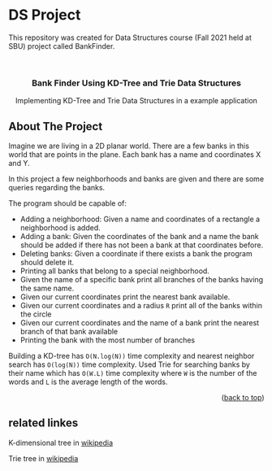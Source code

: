 # DS Project
This repository was created for Data Structures course (Fall 2021 held at SBU) project called BankFinder.
<div id="top"></div>

<!-- PROJECT SHIELDS -->

<!-- [![Contributors][contributors-shield]][contributors-url]
[![Forks][forks-shield]][forks-url]
[![Stargazers][stars-shield]][stars-url]
[![Issues][issues-shield]][issues-url]
[![MIT License][license-shield]][license-url]
[![LinkedIn][linkedin-shield]][linkedin-url] -->

<!-- PROJECT LOGO -->
<br />
<div align="center">
  <!-- <a href="https://github.com/othneildrew/Best-README-Template">
    <img src="images/logo.png" alt="Logo" width="80" height="80">
  </a> -->

  <h3 align="center">Bank Finder Using KD-Tree and Trie Data Structures</h3>

  <p align="center">
    Implementing KD-Tree and Trie Data Structures in a example application
    <br />
    <!-- <a href="https://github.com/othneildrew/Best-README-Template"><strong>Explore the docs »</strong></a> -->
    <!-- <br /> -->
    <!-- <br /> -->
    <!-- <a href="https://github.com/othneildrew/Best-README-Template">View Demo</a> -->
    <!-- · -->
    <!-- <a href="https://github.com/othneildrew/Best-README-Template/issues">Report Bug</a> -->
    <!-- · -->
    <!-- <a href="https://github.com/othneildrew/Best-README-Template/issues">Request Feature</a> -->
  </p>
</div>

<!-- TABLE OF CONTENTS -->
<!-- <details>
  <summary>Table of Contents</summary>
  <ol>
    <li>
      <a href="#about-the-project">About The Project</a>
      <ul>
        <li><a href="#built-with">Built With</a></li>
      </ul>
    </li>
    <li>
      <a href="#getting-started">Getting Started</a>
      <ul>
        <li><a href="#prerequisites">Prerequisites</a></li>
        <li><a href="#installation">Installation</a></li>
      </ul>
    </li>
    <li><a href="#usage">Usage</a></li>
    <li><a href="#roadmap">Roadmap</a></li>
    <li><a href="#contributing">Contributing</a></li>
    <li><a href="#license">License</a></li>
    <li><a href="#contact">Contact</a></li>
    <li><a href="#acknowledgments">Acknowledgments</a></li>
  </ol>
</details> -->

<!-- ABOUT THE PROJECT -->

## About The Project

<!-- [![Product Name Screen Shot][product-screenshot]](https://example.com) -->

Imagine we are living in a 2D planar world. There are a few banks in this world that are points in the plane. Each bank has a name and coordinates X and Y.

In this project a few neighborhoods and banks are given and there are some queries regarding the banks.

The program should be capable of:

- Adding a neighborhood: Given a name and coordinates of a rectangle a neighborhood is added.
- Adding a bank: Given the coordinates of the bank and a name the bank should be added if there has not been a bank at that coordinates before.
- Deleting banks: Given a coordinate if there exists a bank the program should delete it.
- Printing all banks that belong to a special neighborhood.
- Given the name of a specific bank print all branches of the banks having the same name.
- Given our current coordinates print the nearest bank available.
- Given our current coordinates and a radius `R` print all of the banks within the circle
- Given our current coordinates and the name of a bank print the nearest branch of that bank available
- Printing the bank with the most number of branches

Building a KD-tree has `O(N.log(N))` time complexity and nearest neighbor search has `O(log(N))` time complexity.
Used Trie for searching banks by their name which has `O(W.L)` time complexity where `W` is the number of the words and `L` is the average length of the words.

<!-- Of course, no one template will serve all projects since your needs may be different. So I'll be adding more in the near future. You may also suggest changes by forking this repo and creating a pull request or opening an issue. Thanks to all the people have contributed to expanding this template!

Use the `BLANK_README.md` to get started. -->

<p align="right">(<a href="#top">back to top</a>)</p>

<!-- ### Built With

This section should list any major frameworks/libraries used to bootstrap your project. Leave any add-ons/plugins for the acknowledgements section. Here are a few examples.

- [Next.js](https://nextjs.org/)
- [React.js](https://reactjs.org/)
- [Vue.js](https://vuejs.org/)
- [Angular](https://angular.io/)
- [Svelte](https://svelte.dev/)
- [Laravel](https://laravel.com)
- [Bootstrap](https://getbootstrap.com)
- [JQuery](https://jquery.com)

<p align="right">(<a href="#top">back to top</a>)</p> -->

<!-- GETTING STARTED -->

<!-- ## Getting Started

This is an example of how you may give instructions on setting up your project locally.
To get a local copy up and running follow these simple example steps. -->

<!-- ### Prerequisites

This is an example of how to list things you need to use the software and how to install them.

- npm
  ```sh
  npm install npm@latest -g
  ``` -->

<!-- ### Installation

1. Get a free API Key at [https://example.com](https://example.com)
2. Clone the repo
   ```sh
   git clone https://github.com/your_username_/Project-Name.git
   ```
3. Install NPM packages
   ```sh
   npm install
   ```
4. Enter your API in `config.js`
   ```js
   const API_KEY = "ENTER YOUR API";
   ```

<p align="right">(<a href="#top">back to top</a>)</p> -->

<!-- USAGE EXAMPLES -->

<!-- ## Usage

Use this space to show useful examples of how a project can be used. Additional screenshots, code examples and demos work well in this space. You may also link to more resources.

_For more examples, please refer to the [Documentation](https://example.com)_

<p align="right">(<a href="#top">back to top</a>)</p> -->

<!-- ROADMAP -->

<!-- ## Roadmap

- [x] Add Changelog
- [x] Add back to top links
- [] Add Additional Templates w/ Examples
- [] Add "components" document to easily copy & paste sections of the readme
- [] Multi-language Support
  - [] Chinese
  - [] Spanish

See the [open issues](https://github.com/othneildrew/Best-README-Template/issues) for a full list of proposed features (and known issues).

<p align="right">(<a href="#top">back to top</a>)</p> -->

<!-- CONTRIBUTING -->

<!-- ## Contributing

Contributions are what make the open source community such an amazing place to learn, inspire, and create. Any contributions you make are **greatly appreciated**.

If you have a suggestion that would make this better, please fork the repo and create a pull request. You can also simply open an issue with the tag "enhancement".
Don't forget to give the project a star! Thanks again!

1. Fork the Project
2. Create your Feature Branch (`git checkout -b feature/AmazingFeature`)
3. Commit your Changes (`git commit -m 'Add some AmazingFeature'`)
4. Push to the Branch (`git push origin feature/AmazingFeature`)
5. Open a Pull Request

<p align="right">(<a href="#top">back to top</a>)</p> -->

<!-- LICENSE -->

<!-- ## License

Distributed under the MIT License. See `LICENSE.txt` for more information.

<p align="right">(<a href="#top">back to top</a>)</p> -->

<!--links -->

## related linkes

 K-dimensional tree in [wikipedia](https://en.wikipedia.org/wiki/K-d_tree)
 
 Trie tree in [wikipedia](https://en.wikipedia.org/wiki/Trie)



<!-- ACKNOWLEDGMENTS -->

<!-- ## Acknowledgments

Use this space to list resources you find helpful and would like to give credit to. I've included a few of my favorites to kick things off!

- [Choose an Open Source License](https://choosealicense.com)
- [GitHub Emoji Cheat Sheet](https://www.webpagefx.com/tools/emoji-cheat-sheet)
- [Malven's Flexbox Cheatsheet](https://flexbox.malven.co/)
- [Malven's Grid Cheatsheet](https://grid.malven.co/)
- [Img Shields](https://shields.io)
- [GitHub Pages](https://pages.github.com)
- [Font Awesome](https://fontawesome.com)
- [React Icons](https://react-icons.github.io/react-icons/search)

<p align="right">(<a href="#top">back to top</a>)</p> -->

<!-- MARKDOWN LINKS & IMAGES -->
<!-- https://www.markdownguide.org/basic-syntax/#reference-style-links -->

[contributors-shield]: https://img.shields.io/github/contributors/othneildrew/Best-README-Template.svg?style=for-the-badge
[contributors-url]: https://github.com/othneildrew/Best-README-Template/graphs/contributors
[forks-shield]: https://img.shields.io/github/forks/othneildrew/Best-README-Template.svg?style=for-the-badge
[forks-url]: https://github.com/othneildrew/Best-README-Template/network/members
[stars-shield]: https://img.shields.io/github/stars/othneildrew/Best-README-Template.svg?style=for-the-badge
[stars-url]: https://github.com/othneildrew/Best-README-Template/stargazers
[issues-shield]: https://img.shields.io/github/issues/othneildrew/Best-README-Template.svg?style=for-the-badge
[issues-url]: https://github.com/othneildrew/Best-README-Template/issues
[license-shield]: https://img.shields.io/github/license/othneildrew/Best-README-Template.svg?style=for-the-badge
[license-url]: https://github.com/othneildrew/Best-README-Template/blob/master/LICENSE.txt
[linkedin-shield]: https://img.shields.io/badge/-LinkedIn-black.svg?style=for-the-badge&logo=linkedin&colorB=555
[linkedin-url]: https://linkedin.com/in/othneildrew
[product-screenshot]: images/screenshot.png
